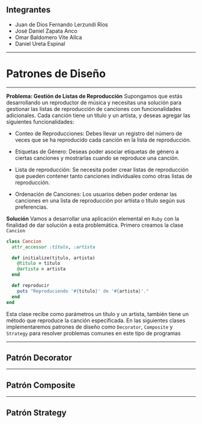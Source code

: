 
## Integrantes
- Juan de Dios Fernando Lerzundi Ríos
- José Daniel Zapata Anco
- Omar Baldomero Vite Allca
- Daniel Ureta Espinal
***
# Patrones de Diseño
***
**Problema: Gestión de Listas de Reproducción**
Supongamos que estás desarrollando un reproductor de música y necesitas una solución para gestionar las listas de reproducción de canciones con funcionalidades adicionales. Cada canción tiene un título y un artista, y deseas agregar las siguientes funcionalidades:

- Conteo de Reproducciones: Debes llevar un registro del número de veces que se ha reproducido cada canción en la lista de reproducción.

- Etiquetas de Género: Deseas poder asociar etiquetas de género a ciertas canciones y mostrarlas cuando se reproduce una canción.

- Lista de reproducción: Se necesita poder crear listas de reproducción que pueden contener tanto canciones individuales como otras listas de reproducción. 

- Ordenación de Canciones: Los usuarios deben poder ordenar las canciones en una lista de reproducción por artista o título según sus preferencias.

**Solución**
Vamos a desarrollar una aplicación elemental en `Ruby` con la finalidad de dar solución a esta problemática. Primero creamos la clase `Cancion`
```Ruby
class Cancion
  attr_accessor :titulo, :artista

  def initialize(titulo, artista)
    @titulo = titulo
    @artista = artista
  end

  def reproducir
    puts "Reproduciendo '#{titulo}' de '#{artista}'."
  end
end
```
Esta clase recibe como parámetros un título y un artista, también tiene un método que reproduce la canción especificada. En las siguientes clases implementaremos patrones de diseño como `Decorator`, `Composite` y `Strategy` para resolver problemas comunes en este tipo de programas
***
## Patrón Decorator
***
## Patrón Composite
***
## Patrón Strategy
